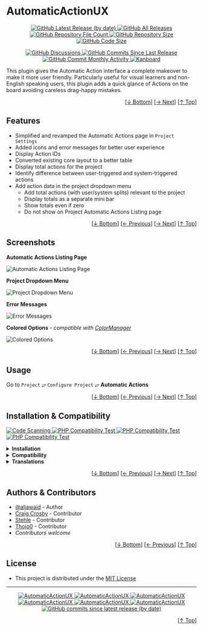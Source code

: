 <h1 name="user-content-readme-top">AutomaticActionUX</h1>
<p align="center">
    <a href="https://github.com/aljawaid/AutomaticActionUX/releases">
        <img src="https://img.shields.io/github/v/release/aljawaid/AutomaticActionUX?style=for-the-badge&color=brightgreen" alt="GitHub Latest Release (by date)" title="GitHub Latest Release (by date)">
    </a>
    <a href="https://github.com/aljawaid/AutomaticActionUX/releases">
        <img src="https://img.shields.io/github/downloads/aljawaid/AutomaticActionUX/total?style=for-the-badge&color=orange" alt="GitHub All Releases" title="GitHub All Downloads">
    </a>
    <a href="https://github.com/aljawaid/AutomaticActionUX/releases">
        <img src="https://img.shields.io/github/directory-file-count/aljawaid/AutomaticActionUX?style=for-the-badge&color=orange" alt="GitHub Repository File Count" title="GitHub Repository File Count">
    </a>
    <a href="https://github.com/aljawaid/AutomaticActionUX/releases">
        <img src="https://img.shields.io/github/repo-size/aljawaid/AutomaticActionUX?style=for-the-badge&color=orange" alt="GitHub Repository Size" title="GitHub Repository Size">
    </a>
    <a href="https://github.com/aljawaid/AutomaticActionUX/releases">
        <img src="https://img.shields.io/github/languages/code-size/aljawaid/AutomaticActionUX?style=for-the-badge&color=orange" alt="GitHub Code Size" title="GitHub Code Size">
    </a>
</p>
<p align="center">
    <a href="https://github.com/aljawaid/AutomaticActionUX/discussions">
        <img src="https://img.shields.io/github/discussions/aljawaid/AutomaticActionUX?style=for-the-badge&color=blue" alt="GitHub Discussions" title="Read Discussions">
    </a>
    <a href="https://github.com/aljawaid/AutomaticActionUX/compare">
        <img src="https://img.shields.io/github/commits-since/aljawaid/AutomaticActionUX/latest?include_prereleases&style=for-the-badge&color=blue" alt="GitHub Commits Since Last Release" title="GitHub Commits Since Last Release">
    </a>
    <a href="https://github.com/aljawaid/AutomaticActionUX/compare">
        <img src="https://img.shields.io/github/commit-activity/m/aljawaid/AutomaticActionUX?style=for-the-badge&color=blue" alt="GitHub Commit Monthly Activity" title="GitHub Commit Monthly Activity">
    </a>
    <a href="https://github.com/kanboard/kanboard" title="Kanboard - Kanban Project Management Software">
        <img src="https://img.shields.io/badge/Plugin%20for-kanboard-D40000?style=for-the-badge&labelColor=000000" alt="Kanboard">
    </a>
</p>

This plugin gives the Automatic Action interface a complete makeover to make it more user friendly. Particularly useful for visual learners and non-English speaking users, this plugin adds a quick glance of Actions on the board avoiding careless drag-happy mistakes.

<p align="right">[<a href="#user-content-readme-bottom">&#8595; Bottom</a>] [<a href="#screenshots">&#8594; Next</a>] [<a href="#user-content-readme-top">&#8593; Top</a>]</p>

## Features

- Simplified and revamped the Automatic Actions page in `Project Settings`
- Added icons and error messages for better user experience
- Display Action IDs
- Converted existing core layout to a better table
- Display total actions for the project
- Identify difference between user-triggered and system-triggered actions
- Add action data in the project dropdown menu
  - Add total actions (with user/system splits) relevant to the project
  - Display totals as a separate mini bar
  - Show totals even if zero
  - Do not show on Project Automatic Actions Listing page

<p align="right">[<a href="#user-content-readme-bottom">&#8595; Bottom</a>] [<a href="#features">&#8592; Previous</a>] [<a href="#usage">&#8594; Next</a>] [<a href="#user-content-readme-top">&#8593; Top</a>]</p>

## Screenshots

**Automatic Actions Listing Page**  

![Automatic Actions Listing Page](../master/screenshot.png "Automatic Actions Listing Page")

**Project Dropdown Menu**  

![Project Dropdown Menu](../master/screenshot-dropdown.png "Project Dropdown Menu")

**Error Messages**  

![Error Messages](../master/screenshot-error-messages.png "Error Messages")

**Colored Options**  _- compatible with [ColorManager](https://github.com/aljawaid/ColorManager)_

![Colored Options](../master/screenshot-colored-options.png "Colored Options")

<p align="right">[<a href="#user-content-readme-bottom">&#8595; Bottom</a>] [<a href="#features">&#8592; Previous</a>] [<a href="#installation--compatibility">&#8594; Next</a>] [<a href="#user-content-readme-top">&#8593; Top</a>]</p>

## Usage

Go to `Project` &#10562; `Configure Project` &#10562; **Automatic Actions**

<p align="right">[<a href="#user-content-readme-bottom">&#8595; Bottom</a>] [<a href="#screenshots">&#8592; Previous</a>] [<a href="#authors--contributors">&#8594; Next</a>] [<a href="#user-content-readme-top">&#8593; Top</a>]</p>

## Installation & Compatibility

<p align="left">
    <a href="https://github.com/aljawaid/AutomaticActionUX/actions/workflows/linter.yml">
        <img src="https://github.com/aljawaid/AutomaticActionUX/actions/workflows/linter.yml/badge.svg?branch=master&event=push" alt="Code Scanning" title="View Test">
    </a>
    <a href="https://github.com/aljawaid/AutomaticActionUX/actions/workflows/php-compatibility-7.4.yaml">
        <img src="https://github.com/aljawaid/AutomaticActionUX/actions/workflows/php-compatibility-7.4.yaml/badge.svg?branch=master&event=push" alt="PHP Compatibility Test" title="View Test">
    </a>
    <a href="https://github.com/aljawaid/AutomaticActionUX/actions/workflows/php-compatibility-8.0.yaml">
        <img src="https://github.com/aljawaid/AutomaticActionUX/actions/workflows/php-compatibility-8.0.yaml/badge.svg?branch=master&event=push" alt="PHP Compatibility Test" title="View Test">
    </a>
    <a href="https://github.com/aljawaid/AutomaticActionUX/actions/workflows/php-compatibility-8.2.yaml">
        <img src="https://github.com/aljawaid/AutomaticActionUX/actions/workflows/php-compatibility-8.2.yaml/badge.svg?branch=master&event=push" alt="PHP Compatibility Test" title="View Test">
    </a>
</p>

<details>
    <summary><strong>Installation</strong></summary>

- Install via the **[Kanboard](https://github.com/kanboard/kanboard "Kanboard - Kanban Project Management Software") Plugin Directory** or see [INSTALL.md](../master/INSTALL.md)
- Read the full [**Changelog**](../master/changelog.md "See changes") to see the latest updates

</details>
<details>
    <summary><strong>Compatibility</strong></summary>

- Requires [Kanboard](https://github.com/kanboard/kanboard "Kanboard - Kanban Project Management Software") ≥`1.2.20`
- **Other Plugins & Action Plugins**
  - _No known issues_
  - Compatible with [KanboardEmailHistory](https://github.com/aljawaid/KanboardEmailHistory), [KanboardCSS](https://github.com/aljawaid/KanboardCSS), [AutoSubtasks](https://github.com/creecros/AutoSubtasks), [ColorManager](https://github.com/aljawaid/ColorManager)
- **Core Files & Templates**
  - `01` Template override
  - _No database changes_

</details>
<details>
    <summary><strong>Translations</strong></summary>

- English (UK), German (Standard, Formal), German (Standard, Informal)
- _Starter template available_

</details>

<p align="right">[<a href="#user-content-readme-bottom">&#8595; Bottom</a>] [<a href="#usage">&#8592; Previous</a>] [<a href="#license">&#8594; Next</a>] [<a href="#user-content-readme-top">&#8593; Top</a>]</p>

## Authors & Contributors

- [@aljawaid](https://github.com/aljawaid) - Author
- [Craig Crosby](https://github.com/creecros) - Contributor
- [Stehle](https://github.com/stehlegg) - Contributor
- [Thojo0](https://github.com/thojo0) - Contributor
- _Contributors welcome_

<p align="right">[<a href="#user-content-readme-bottom">&#8595; Bottom</a>] [<a href="#installation--compatibility">&#8592; Previous</a>] [<a href="#user-content-readme-top">&#8593; Top</a>]</p>

## License

- This project is distributed under the [MIT License](../master/LICENSE "Read the MIT license")

---

<p align="center">
    <a href="https://github.com/aljawaid/AutomaticActionUX/stargazers" title="View Stargazers">
        <img src="https://img.shields.io/github/stars/aljawaid/AutomaticActionUX?logo=github&style=flat-square" alt="AutomaticActionUX">
    </a>
    <a href="https://github.com/aljawaid/AutomaticActionUX/forks" title="See Forks">
        <img src="https://img.shields.io/github/forks/aljawaid/AutomaticActionUX?logo=github&style=flat-square" alt="AutomaticActionUX">
    </a>
    <a href="https://github.com/aljawaid/AutomaticActionUX/blob/master/LICENSE" title="Read License">
        <img src="https://img.shields.io/github/license/aljawaid/AutomaticActionUX?style=flat-square" alt="AutomaticActionUX">
    </a>
    <a href="https://github.com/aljawaid/AutomaticActionUX/issues" title="Open Issues">
        <img src="https://img.shields.io/github/issues-raw/aljawaid/AutomaticActionUX?style=flat-square" alt="AutomaticActionUX">
    </a>
    <a href="https://github.com/aljawaid/AutomaticActionUX/issues?q=is%3Aissue+is%3Aclosed" title="Closed Issues">
        <img src="https://img.shields.io/github/issues-closed/aljawaid/AutomaticActionUX?style=flat-square" alt="AutomaticActionUX">
    </a>
    <a href="https://github.com/aljawaid/AutomaticActionUX/discussions" title="Read Discussions">
        <img src="https://img.shields.io/github/discussions/aljawaid/AutomaticActionUX?style=flat-square" alt="AutomaticActionUX">
    </a>
    <a href="https://github.com/aljawaid/AutomaticActionUX/compare/" title="Latest Commits">
        <img alt="GitHub commits since latest release (by date)" src="https://img.shields.io/github/commits-since/aljawaid/AutomaticActionUX/latest?style=flat-square">
    </a>
</p>
<p align="right">[<a href="#user-content-readme-top">&#8593; Top</a>]</p>
<a name="user-content-readme-bottom"></a>
